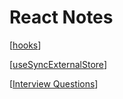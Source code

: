 # React Notes

[[hooks]]

[[useSyncExternalStore]]

[[Interview Questions]]


[//begin]: # "Autogenerated link references for markdown compatibility"
[hooks]: React/hooks "React/hooks"
[useSyncExternalStore]: React/useSyncExternalStore "React/useSyncExternalStore"
[Interview Questions]: <React/Interview Questions> "React/Interview Questions"
[//end]: # "Autogenerated link references"

